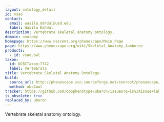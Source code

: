 ```yaml
---
layout: ontology_detail
id: vsao
contact: 
  email: wasila.dahdul@usd.edu
  label: Wasila Dahdul
description: Vertebrate skeletal anatomy ontology.
domain: anatomy
homepage: https://www.nescent.org/phenoscape/Main_Page
page: https://www.phenoscape.org/wiki/Skeletal_Anatomy_Jamboree
products: 
  - id: vsao.owl
taxon: 
  id: NCBITaxon:7742
  label: Vertebrata
title: Vertebrate Skeletal Anatomy Ontology-
build:
  source_url: http://phenoscape.svn.sourceforge.net/svnroot/phenoscape/tags/vocab-releases/VSAO/vsao.obo
  method: obo2owl
tracker: https://github.com/obophenotype/uberon/issues?q=is%3Aissue+label%3AVSAO
is_obsolete: true
replaced_by: uberon
---
```


Vertebrate skeletal anatomy ontology. 
